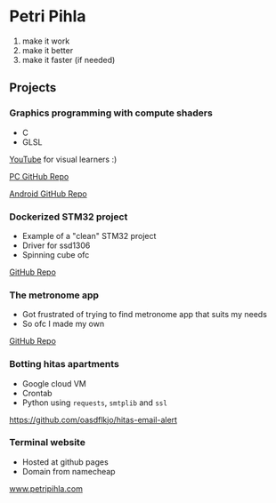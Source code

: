 # Petri Pihla

1. make it work
2. make it better 
3. make it faster (if needed)

## Projects

### Graphics programming with compute shaders
- C
- GLSL

[YouTube](https://www.youtube.com/watch?v=ePBFPLigK5E) for visual learners :)

[PC GitHub Repo](https://github.com/oasdflkjo/engine)

[Android GitHub Repo](https://github.com/oasdflkjo/Particles)


### Dockerized STM32 project
- Example of a "clean" STM32 project
- Driver for ssd1306
- Spinning cube ofc

[GitHub Repo](https://github.com/oasdflkjo/stm32-docker-build/tree/feature/spinning-cube)

### The metronome app
- Got frustrated of trying to find metronome app that suits my needs
- So ofc I made my own

[GitHub Repo](https://github.com/oasdflkjo/MetronomeApp)

### Botting hitas apartments

- Google cloud VM
- Crontab
- Python using `requests`, `smtplib` and `ssl`

https://github.com/oasdflkjo/hitas-email-alert

### Terminal website

- Hosted at github pages
- Domain from namecheap

www.petripihla.com

<!---
oasdflkjo/oasdflkjo is a ✨ special ✨ repository because its `README.md` (this file) appears on your GitHub profile.
You can click the Preview link to take a look at your changes.
--->

